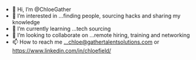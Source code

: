- 👋 Hi, I’m @ChloeGather
- 👀 I’m interested in ...finding people, sourcing hacks and sharing my knowledge
- 🌱 I’m currently learning ...tech sourcing 
- 💞️ I’m looking to collaborate on ...remote hiring, training and networking
- 📫 How to reach me ...chloe@gathertalentsolutions.com or https://www.linkedin.com/in/chloefield/

<!---
ChloeGather/ChloeGather is a ✨ special ✨ repository because its `README.md` (this file) appears on your GitHub profile.
You can click the Preview link to take a look at your changes.
--->
